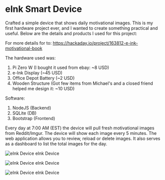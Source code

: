 # eInk Smart Device

Crafted a simple device that shows daily motivational images. This is my first hardware project ever, and I wanted to create something practical and useful. Below are the details and products I used for this project: 

For more details for to: https://hackaday.io/project/163812-e-ink-motivational-book 

The hardware used was: 

1. Pi Zero W (I bought it used from ebay: ~8 USD)  
2. e-Ink Display (~45 USD)  
3. Office Depot Battery (~2 USD) 
4. Wooden Structure (Got few items from Michael's and a closed friend helped me design it: ~10 USD) 

Software: 

1. NodeJS (Backend) 
2. SQLite (DB) 
3. Bootstrap (Frontend) 

Every day at 7:00 AM (EST) the device will pull fresh motivational images from Reddit/Imgur. The device will show each image every 5 minutes. The web application allows you to review, reload or delete images. It also serves as a dashboard to list the total images for the day.

![eInk Device eInk Device](https://i.imgur.com/fZdgRlZ.jpg "eInk Device")

![eInk Device eInk Device](https://i.imgur.com/AxB8ofb.png "eInk Device")

![eInk Device eInk Device](https://i.imgur.com/IwqrIQH.jpg "eInk Device")
